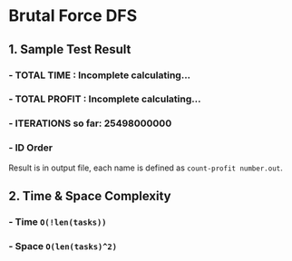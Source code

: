 # Brutal Force DFS

## 1. Sample Test Result

### - TOTAL TIME : Incomplete calculating...
### - TOTAL PROFIT : Incomplete calculating...
### - ITERATIONS so far: 25498000000

### - ID Order
Result is in output file, each name is defined as `count-profit number.out`.

## 2. Time & Space Complexity
### - Time  `O(!len(tasks))`
### - Space `O(len(tasks)^2)`
